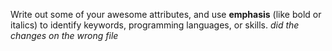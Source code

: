 Write out some of your awesome attributes, and use **emphasis**
(like bold or italics) to identify keywords, programming languages, or skills. 
_did the changes on the wrong file_
